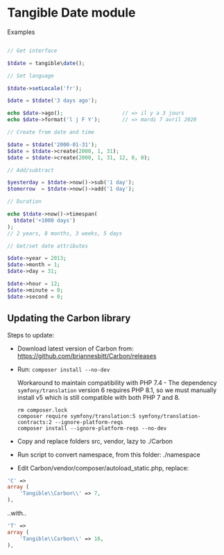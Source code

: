 # Tangible Date module

Examples

```php

// Get interface

$tdate = tangible\date();

// Set language

$tdate->setLocale('fr');

$date = $tdate('3 days ago');

echo $date->ago();                   // => il y a 3 jours
echo $date->format('l j F Y');       // => mardi 7 avril 2020

// Create from date and time

$date = $tdate('2000-01-31');
$date = $tdate->create(2000, 1, 31);
$date = $tdate->create(2000, 1, 31, 12, 0, 0);

// Add/subtract

$yesterday = $tdate->now()->sub('1 day');
$tomorrow  = $tdate->now()->add('1 day');

// Duration

echo $tdate->now()->timespan(
  $tdate('+1000 days')
);
// 2 years, 8 months, 3 weeks, 5 days

// Get/set date attributes

$date->year = 2013;
$date->month = 1;
$date->day = 31;

$date->hour = 12;
$date->minute = 0;
$date->second = 0;
```


## Updating the Carbon library

Steps to update:

- Download latest version of Carbon from: https://github.com/briannesbitt/Carbon/releases
- Run: `composer install --no-dev`

  Workaround to maintain compatibility with PHP 7.4 - The dependency `symfony/translation` version 6 requires PHP 8.1, so we must manually install v5 which is still compatible with both PHP 7 and 8.

    ```
    rm composer.lock
    composer require symfony/translation:5 symfony/translation-contracts:2 --ignore-platform-reqs
    composer install --ignore-platform-reqs --no-dev
    ```

- Copy and replace folders src, vendor, lazy to ./Carbon
- Run script to convert namespace, from this folder: ./namespace
- Edit Carbon/vendor/composer/autoload_static.php, replace:

```php
'C' => 
array (
    'Tangible\\Carbon\\' => 7,
),
```

..with..

```php
'T' => 
array (
    'Tangible\\Carbon\\' => 16,
),
```

